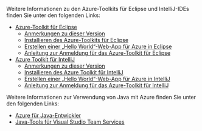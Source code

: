 Weitere Informationen zu den Azure-Toolkits für Eclipse und IntelliJ-IDEs finden Sie unter den folgenden Links:

* [Azure-Toolkit für Eclipse](../eclipse/azure-toolkit-for-eclipse.md) 
  * [Anmerkungen zu dieser Version](https://github.com/Microsoft/azure-tools-for-java/releases) 
  * [Installieren des Azure-Toolkits für Eclipse](../eclipse/azure-toolkit-for-eclipse-installation.md) 
  * [Erstellen einer „Hello World“-Web-App für Azure in Eclipse](../eclipse/azure-toolkit-for-eclipse-create-hello-world-web-app.md) 
  * [Anleitung zur Anmeldung für das Azure-Toolkit für Eclipse](../eclipse/azure-toolkit-for-eclipse-sign-in-instructions.md) 
* [Azure Toolkit für IntelliJ](../intellij/azure-toolkit-for-intellij.md) 
  * [Anmerkungen zu dieser Version](https://github.com/Microsoft/azure-tools-for-java/releases) 
  * [Installieren des Azure Toolkit für IntelliJ](../intellij/azure-toolkit-for-intellij-installation.md) 
  * [Erstellen einer „Hello World“-Web-App für Azure in IntelliJ](../intellij/azure-toolkit-for-intellij-create-hello-world-web-app.md) 
  * [Anleitung zur Anmeldung für das Azure-Toolkit für IntelliJ](../intellij/azure-toolkit-for-intellij-sign-in-instructions.md) 

Weitere Informationen zur Verwendung von Java mit Azure finden Sie unter den folgenden Links: 

* [Azure für Java-Entwickler](https://docs.microsoft.com/java/azure/) 
* [Java-Tools für Visual Studio Team Services](https://java.visualstudio.com/) 
<!-- TODO: Add URLs for Java in VSCode here --> 
